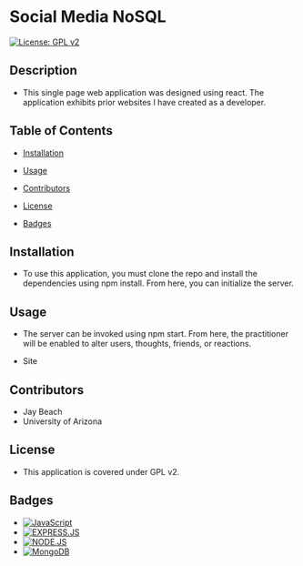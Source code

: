 # Social Media NoSQL

[![License: GPL v2](https://img.shields.io/badge/License-GPL_v2-blue.svg)](https://www.gnu.org/licenses/old-licenses/gpl-2.0.en.html)

## Description
* This single page web application was designed using react. The application exhibits prior websites I have created as a developer. 

## Table of Contents
* [Installation](#installation)

* [Usage](#usage)

* [Contributors](#contributors)

* [License](#license)

* [Badges](#badges)

## Installation
* To use this application, you must clone the repo and install the dependencies using npm install. From here, you can initialize the server.

## Usage
* The server can be invoked using npm start. From here, the practitioner will be enabled to alter users, thoughts, friends, or reactions.

* Site


## Contributors
* Jay Beach
* University of Arizona

## License
* This application is covered under GPL v2.

## Badges

* <a href="https://github.com/badges/shields"><img src="https://img.shields.io/badge/JS-green" alt="JavaScript"></a>
* <a href="https://github.com/badges/shields"><img src="https://img.shields.io/badge/EXPRESS-green" alt="EXPRESS.JS"></a>
* <a href="https://github.com/badges/shields"><img src="https://img.shields.io/badge/NODE-green" alt="NODE.JS"></a>
* <a href="https://github.com/badges/shields"><img src="https://img.shields.io/badge/MONGODB-green" alt="MongoDB"></a>